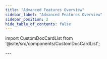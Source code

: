 ```yaml
---
title: "Advanced Features Overview"
sidebar_label: "Advanced Features Overview"
sidebar_position: 2
hide_table_of_contents: false
---
```


import CustomDocCardList from '@site/src/components/CustomDocCardList';

<CustomDocCardList />
---
